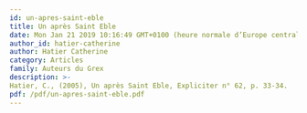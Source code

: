 ```yaml
---
id: un-apres-saint-eble
title: Un après Saint Eble
date: Mon Jan 21 2019 10:16:49 GMT+0100 (heure normale d’Europe centrale)
author_id: hatier-catherine
author: Hatier Catherine
category: Articles
family: Auteurs du Grex
description: >-
Hatier, C., (2005), Un après Saint Eble, Expliciter n° 62, p. 33-34. 
pdf: /pdf/un-apres-saint-eble.pdf
---
```

